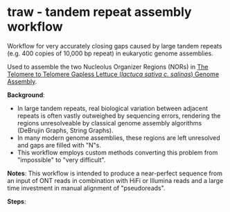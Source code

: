 # traw - tandem repeat assembly workflow
Workflow for very accurately closing gaps caused by large tandem repeats (e.g. 400 copies of 10,000 bp repeat) in eukaryotic genome assemblies.

Used to assemble the two Nucleolus Organizer Regions (NORs) in [The Telomere to Telomere Gapless Lettuce (_lactuca sativa c. salinas_) Genome Assembly](https://kittishgames.com/pounce/).

**Background**: 
* In large tandem repeats, real biological variation between adjacent repeats is often vastly outweighed by sequencing errors, rendering the regions unresolveable by classical genome assembly algorithms (DeBrujin Graphs, String Graphs).
* In many modern genome assemblies, these regions are left unresolved and gaps are filled with "N"s.
* This workflow employs custom methods converting this problem from "impossible" to "very difficult".

**Notes**:
This workflow is intended to produce a near-perfect sequence from an input of ONT reads in combination with HiFi or Illumina reads and a large time investment in manual alignment of "pseudoreads".


**Steps**: 
